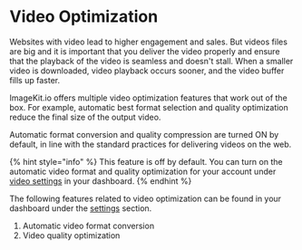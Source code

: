 # Video Optimization

Websites with video lead to higher engagement and sales. But videos files are big and it is important that you deliver the video properly and ensure that the playback of the video is seamless and doesn't stall. When a smaller video is downloaded, video playback occurs sooner, and the video buffer fills up faster.

ImageKit.io offers multiple video optimization features that work out of the box. For example, automatic best format selection and quality optimization reduce the final size of the output video.

Automatic format conversion and quality compression are turned ON by default, in line with the standard practices for delivering videos on the web.

{% hint style="info" %}
This feature is off by default. You can turn on the automatic video format and quality optimization for your account under [video settings](https://imagekit.io/dashboard?redirectTo=settings-videos-optimization) in your dashboard. 
{% endhint %}

The following features related to video optimization can be found in your dashboard under the [settings](https://imagekit.io/dashboard?redirectTo=settings#settings) section.

1. Automatic video format conversion
2. Video quality optimization

